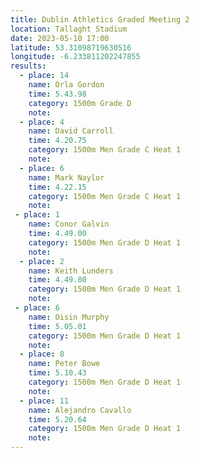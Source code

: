 ```yaml
---
title: Dublin Athletics Graded Meeting 2
location: Tallaght Stadium
date: 2023-05-10 17:00
latitude: 53.31098719630516
longitude: -6.233811202247855
results:
  - place: 14
    name: Orla Gordon
    time: 5.43.98
    category: 1500m Grade D 
    note: 
  - place: 4
    name: David Carroll
    time: 4.20.75
    category: 1500m Men Grade C Heat 1
    note:
  - place: 6
    name: Mark Naylor
    time: 4.22.15
    category: 1500m Men Grade C Heat 1
    note:
 - place: 1
    name: Conor Galvin
    time: 4.49.00
    category: 1500m Men Grade D Heat 1
    note:
  - place: 2
    name: Keith Lunders
    time: 4.49.80 
    category: 1500m Men Grade D Heat 1
    note:
 - place: 6
    name: Oisin Murphy
    time: 5.05.01 
    category: 1500m Men Grade D Heat 1
    note:
  - place: 8
    name: Peter Bowe
    time: 5.10.43
    category: 1500m Men Grade D Heat 1
    note:
  - place: 11
    name: Alejandro Cavallo
    time: 5.20.64 
    category: 1500m Men Grade D Heat 1
    note:
---
```

